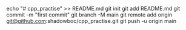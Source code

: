 echo "# cpp_practise" >> README.md
git init
git add README.md
git commit -m "first commit"
git branch -M main
git remote add origin git@github.com:shadowboc/cpp_practise.git
git push -u origin main
